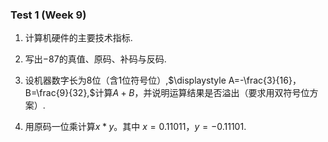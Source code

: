 ### Test 1 (Week 9)

1. 计算机硬件的主要技术指标.











2. 写出$-87$的真值、原码、补码与反码.









3. 设机器数字长为8位（含1位符号位）,$\displaystyle A=-\frac{3}{16}，B=\frac{9}{32},$计算$A+B$，并说明运算结果是否溢出（要求用双符号位方案）.











4. 用原码一位乘计算$x*y$。其中 $x= 0.110 11，y= -0.111 01$.
